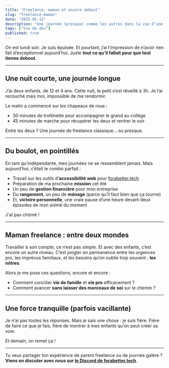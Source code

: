 ```yaml
---
title: "Freelance, maman et encore debout"
slug: "freelance-maman"
date: "2025-05-12"
description: "Une journée (presque) comme les autres dans la vie d’une développeuse freelance et maman"
tags: ["Vie de dev"]
published: true
---
```


On est lundi soir. Je suis épuisée. Et pourtant, j’ai l’impression de n’avoir rien fait d’exceptionnel aujourd’hui. Juste **tout ce qu’il fallait pour que tout tienne debout**.

---

## Une nuit courte, une journée longue

J’ai deux enfants, de 12 et 4 ans. Cette nuit, le petit s’est réveillé à 3h. Je l’ai recouché mais moi, impossible de me rendormir.

Le matin a commencé sur les chapeaux de roue&nbsp;:
- 30 minutes de trottinette pour accompagner le grand au collège
- 45 minutes de marche pour récupérer les deux et rentrer le soir

Entre les deux&nbsp;? Une journée de freelance classique… ou presque.

---

## Du boulot, en pointillés

En tant qu’indépendante, mes journées ne se ressemblent jamais. Mais aujourd’hui, c’était le combo parfait&nbsp;:
- Travail sur les outils d’**accessibilité web** pour [forabetter.tech](/)
- Préparation de ma prochaine **mission** cet été
- Un peu de **gestion financière** pour mon entreprise
- Du **rangement**, un peu de **ménage** (parce qu’il faut bien que ça tourne)
- Et, **victoire personnelle**, une vraie pause d’une heure devant deux épisodes de mon animé du moment

J'ai pas chômé&nbsp;!

---

## Maman freelance&nbsp;: entre deux mondes

Travailler à son compte, ce n’est pas simple. Et avec des enfants, c’est encore un autre niveau. C’est jongler en permanence entre les urgences pro, les imprévus familiaux, et les besoins qu’on oublie trop souvent&nbsp;: **les nôtres**.

Alors je me pose ces questions, encore et encore&nbsp;:
- Comment concilier **vie de famille** et **vie pro** efficacement&nbsp;?  
- Comment avancer **sans laisser des morceaux de soi** sur le chemin&nbsp;?

---

## Une force tranquille (parfois vacillante)

Je n’ai pas toutes les réponses. Mais je sais une chose&nbsp;: je suis fière. Fière de faire ce que je fais, fière de montrer à mes enfants qu’on peut créer sa voie.

Et demain, on remet ça !

---

Tu veux partager ton expérience de parent freelance ou de journée galère&nbsp;?  
**Viens en discuter avec nous sur [le Discord de forabetter.tech](/)**.
